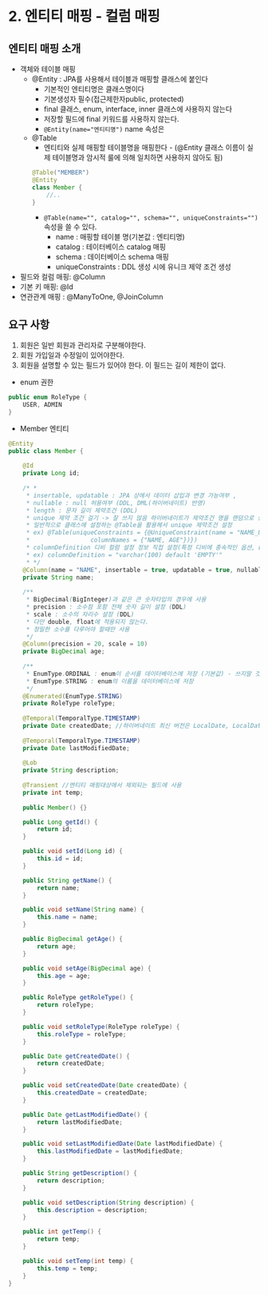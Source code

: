 # 2. 엔티티 매핑 - 컬럼 매핑

## 엔티티 매핑 소개
- 객체와 테이블 매핑 
  - @Entity : JPA를 사용해서 테이블과 매핑할 클래스에 붙인다
    - 기본적인 엔티티명은 클래스명이다
    - 기본생성자 필수(접근제한자public, protected)
    - final 클래스, enum, interface, inner 클래스에 사용하지 않는다
    - 저장할 필드에 final 키워드를 사용하지 않는다.
    - `@Entity(name="엔티티명")` name 속성은 
  - @Table
    - 엔티티와 실제 매핑할 테이블명을 매핑한다 - (@Entity 클래스 이름이 실제 테이블명과 암시적 룰에 의해 일치하면 사용하지 않아도 됨)
    ```java
    @Table("MEMBER")
    @Entity
    class Member {
        //..
    }
    ```
    - `@Table(name="", catalog="", schema="", uniqueConstraints="")` 속성을 쓸 수 있다.
      - name : 매핑할 테이블 명(기본값 : 엔티티명)
      - catalog : 테이터베이스 catalog 매핑
      - schema : 데이터베이스 schema 매핑
      - uniqueConstraints : DDL 생성 시에 유니크 제약 조건 생성
- 필드와 컬럼 매핑: @Column
- 기본 키 매핑: @Id
- 연관관계 매핑 : @ManyToOne, @JoinColumn
## 요구 사항

1. 회원은 일반 회원과 관리자로 구분해야한다.  
2. 회원 가입일과 수정일이 있어야한다.  
3. 회원을 설명할 수 있는 필드가 있어야 한다. 이 필드는 길이 제한이 없다.  

- enum 권한
```java
public enum RoleType {
    USER, ADMIN
}
```
- Member 엔티티
```java
@Entity
public class Member {
   
    @Id 
    private Long id;
    
    /* *
     * insertable, updatable : JPA 상에서 데이터 삽입과 변경 가능여부 , 
     * nullable : null 허용여부 (DDL, DML(하이버네이트) 반영)
     * length : 문자 길이 제약조건 (DDL)
     * unique 제약 조건 걸기 -> 잘 쓰지 않음 하이버네이트가 제약조건 명을 랜덤으로 생상하기 때문
     * 일반적으로 클래스에 설정하는 @Table을 활용헤서 unique 제약조건 설정
     * ex) @Table(uniqueConstraints = {@UniqueConstraint(name = "NAME_UNIQUE", 
     *                 columnNames = {"NAME, AGE"})}) 
     * columnDefinition 디비 컬럼 설정 정보 직접 설정(특정 디비에 종속적인 옵션, DDL) 
     * ex) columnDefinition = "varchar(100) default 'EMPTY'"
     * */
    @Column(name = "NAME", insertable = true, updatable = true, nullable = false)
    private String name;
 
    /**
     * BigDecimal(BigInteger)과 같은 큰 숫자타입의 경우에 사용
     * precision : 소수점 포함 전체 숫자 길이 설정 (DDL)
     * scale : 소수의 자리수 설정 (DDL)
     * 다만 double, float에 적용되지 않는다.
     * 정밀한 소수를 다루어야 할때만 사용
     */
    @Column(precision = 20, scale = 10) 
    private BigDecimal age;
    
    /**
     * EnumType.ORDINAL : enum이 순서를 데이터베이스에 저장 (기본값) - 쓰지말 것 
     * EnumType.STRING : enum의 이룸을 데이터베이스에 저장
     */
    @Enumerated(EnumType.STRING)
    private RoleType roleType;
    
    @Temporal(TemporalType.TIMESTAMP)
    private Date createdDate; //하이버네이트 최신 버전은 LocalDate, LocalDateTime 사용가능 - @Temporal 생략가능
    
    @Temporal(TemporalType.TIMESTAMP)
    private Date lastModifiedDate;
    
    @Lob
    private String description;
    
    @Transient //엔티티 매핑대상에서 제외되는 필드에 사용
    private int temp;
    
    public Member() {}

    public Long getId() {
        return id;
    }

    public void setId(Long id) {
        this.id = id;
    }

    public String getName() {
        return name;
    }

    public void setName(String name) {
        this.name = name;
    }

    public BigDecimal getAge() {
        return age;
    }

    public void setAge(BigDecimal age) {
        this.age = age;
    }

    public RoleType getRoleType() {
        return roleType;
    }

    public void setRoleType(RoleType roleType) {
        this.roleType = roleType;
    }

    public Date getCreatedDate() {
        return createdDate;
    }

    public void setCreatedDate(Date createdDate) {
        this.createdDate = createdDate;
    }

    public Date getLastModifiedDate() {
        return lastModifiedDate;
    }

    public void setLastModifiedDate(Date lastModifiedDate) {
        this.lastModifiedDate = lastModifiedDate;
    }

    public String getDescription() {
        return description;
    }

    public void setDescription(String description) {
        this.description = description;
    }

    public int getTemp() {
        return temp;
    }

    public void setTemp(int temp) {
        this.temp = temp;
    }
}
```